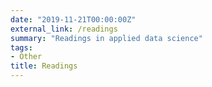 ```yaml
---
date: "2019-11-21T00:00:00Z"
external_link: /readings
summary: "Readings in applied data science" 
tags:
- Other
title: Readings
---
```

